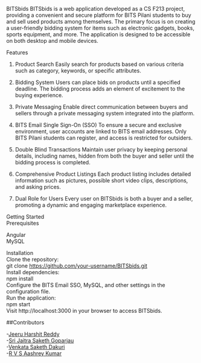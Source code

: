 BITSbids
BITSbids is a web application developed as a CS F213 project, providing a convenient and secure platform for BITS Pilani students to buy and sell used products among themselves. The primary focus is on creating a user-friendly bidding system for items such as electronic gadgets, books, sports equipment, and more. The application is designed to be accessible on both desktop and mobile devices.

Features
1. Product Search
Easily search for products based on various criteria such as category, keywords, or specific attributes.

2. Bidding System
Users can place bids on products until a specified deadline. The bidding process adds an element of excitement to the buying experience.

3. Private Messaging
Enable direct communication between buyers and sellers through a private messaging system integrated into the platform.

4. BITS Email Single Sign-On (SSO)
To ensure a secure and exclusive environment, user accounts are linked to BITS email addresses. Only BITS Pilani students can register, and access is restricted for outsiders.

5. Double Blind Transactions
Maintain user privacy by keeping personal details, including names, hidden from both the buyer and seller until the bidding process is completed.

6. Comprehensive Product Listings
Each product listing includes detailed information such as pictures, possible short video clips, descriptions, and asking prices.

7. Dual Role for Users
Every user on BITSbids is both a buyer and a seller, promoting a dynamic and engaging marketplace experience.

Getting Started  
Prerequisites  

Angular  
MySQL  

Installation  
Clone the repository:  
git clone https://github.com/your-username/BITSbids.git  
Install dependencies:  
npm install  
Configure the BITS Email SSO, MySQL, and other settings in the configuration file.  
Run the application:  
npm start  
Visit http://localhost:3000 in your browser to access BITSbids.  

##Contributors

-[Jeeru Harshit Reddy](https://github.com/reddy-j-harshith)  
-[Sri Jaitra Saketh Goparjau](https://github.com/jaitrasaketh)  
-[Venkata Saketh Dakuri](https://github.com/VenkataSakethDakuri)  
-[R V S Aashrey Kumar](https://github.com/Aashrey2407)  









